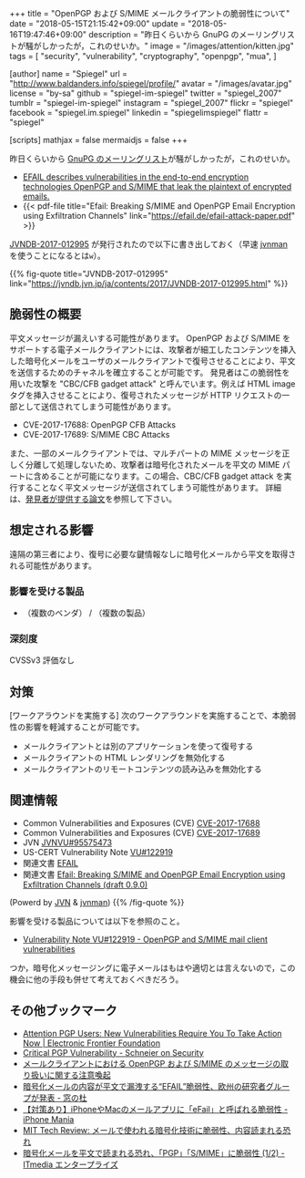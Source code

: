 +++
title = "OpenPGP および S/MIME メールクライアントの脆弱性について"
date = "2018-05-15T21:15:42+09:00"
update = "2018-05-16T19:47:46+09:00"
description = "昨日くらいから GnuPG のメーリングリストが騒がしかったが，これのせいか。"
image = "/images/attention/kitten.jpg"
tags = [
  "security",
  "vulnerability",
  "cryptography",
  "openpgp",
  "mua",
]

[author]
  name      = "Spiegel"
  url       = "http://www.baldanders.info/spiegel/profile/"
  avatar    = "/images/avatar.jpg"
  license   = "by-sa"
  github    = "spiegel-im-spiegel"
  twitter   = "spiegel_2007"
  tumblr    = "spiegel-im-spiegel"
  instagram = "spiegel_2007"
  flickr    = "spiegel"
  facebook  = "spiegel.im.spiegel"
  linkedin  = "spiegelimspiegel"
  flattr    = "spiegel"

[scripts]
  mathjax = false
  mermaidjs = false
+++

昨日くらいから [GnuPG のメーリングリスト](https://lists.gnupg.org/pipermail/gnupg-users/2018-May/060315.html "Efail or OpenPGP is safer than S/MIME")が騒がしかったが，これのせいか。

- [EFAIL describes vulnerabilities in the end-to-end encryption technologies OpenPGP and S/MIME that leak the plaintext of encrypted emails.](https://efail.de/)
- {{< pdf-file title="Efail: Breaking S/MIME and OpenPGP Email Encryption using Exfiltration Channels" link="https://efail.de/efail-attack-paper.pdf" >}}

[JVNDB-2017-012995](https://jvndb.jvn.jp/ja/contents/2017/JVNDB-2017-012995.html "OpenPGP および S/MIME メールクライアントにメッセージの取り扱いに関する脆弱性") が発行されたので以下に書き出しておく（早速 [jvnman] を使うことになるとは`w`）。

[jvnman]: https://github.com/spiegel-im-spiegel/jvnman "spiegel-im-spiegel/jvnman: JVN Vulnerability Data Management"

{{% fig-quote title="JVNDB-2017-012995" link="https://jvndb.jvn.jp/ja/contents/2017/JVNDB-2017-012995.html" %}}
## 脆弱性の概要

平文メッセージが漏えいする可能性があります。  OpenPGP および S/MIME をサポートする電子メールクライアントには、攻撃者が細工したコンテンツを挿入した暗号化メールをユーザのメールクライアントで復号させることにより、平文を送信するためのチャネルを確立することが可能です。
発見者はこの脆弱性を用いた攻撃を "CBC/CFB gadget attack" と呼んでいます。例えば HTML image タグを挿入させることにより、復号されたメッセージが HTTP リクエストの一部として送信されてしまう可能性があります。

* CVE-2017-17688: OpenPGP CFB Attacks
* CVE-2017-17689: S/MIME CBC Attacks

また、一部のメールクライアントでは、マルチパートの MIME メッセージを正しく分離して処理しないため、攻撃者は暗号化されたメールを平文の MIME パートに含めることが可能になります。この場合、CBC/CFB gadget attack を実行することなく平文メッセージが送信されてしまう可能性があります。  詳細は、<a href="https://efail.de/efail-attack-paper.pdf" target="blank">発見者が提供する論文</a>を参照して下さい。 

## 想定される影響

遠隔の第三者により、復号に必要な鍵情報なしに暗号化メールから平文を取得される可能性があります。

### 影響を受ける製品

- （複数のベンダ） / （複数の製品） 

### 深刻度

CVSSv3 評価なし

## 対策

[ワークアラウンドを実施する] 次のワークアラウンドを実施することで、本脆弱性の影響を軽減することが可能です。

* メールクライアントとは別のアプリケーションを使って復号する
* メールクライアントの HTML レンダリングを無効化する
* メールクライアントのリモートコンテンツの読み込みを無効化する

## 関連情報

- Common Vulnerabilities and Exposures (CVE) [CVE-2017-17688](https://cve.mitre.org/cgi-bin/cvename.cgi?name=CVE-2017-17688) 
- Common Vulnerabilities and Exposures (CVE) [CVE-2017-17689](https://cve.mitre.org/cgi-bin/cvename.cgi?name=CVE-2017-17689) 
- JVN [JVNVU#95575473](https://jvn.jp/vu/JVNVU95575473/) 
- US-CERT Vulnerability Note [VU#122919](https://www.kb.cert.org/vuls/id/122919) 
- 関連文書 [EFAIL](https://efail.de/) 
- 関連文書 [Efail: Breaking S/MIME and OpenPGP Email Encryption using Exfiltration Channels (draft 0.9.0)](https://efail.de/efail-attack-paper.pdf) 

(Powerd by [JVN](https://jvn.jp/) & [jvnman](https://github.com/spiegel-im-spiegel/jvnman "spiegel-im-spiegel/jvnman: JVN Vulnerability Data Management"))
{{% /fig-quote %}}


影響を受ける製品については以下を参照のこと。

- [Vulnerability Note VU#122919 - OpenPGP and S/MIME mail client vulnerabilities](https://www.kb.cert.org/vuls/id/122919)

つか，暗号化メッセージングに電子メールはもはや適切とは言えないので，この機会に他の手段も併せて考えておくべきだろう。

## その他ブックマーク

- [Attention PGP Users: New Vulnerabilities Require You To Take Action Now | Electronic Frontier Foundation](https://www.eff.org/deeplinks/2018/05/attention-pgp-users-new-vulnerabilities-require-you-take-action-now)
- [Critical PGP Vulnerability - Schneier on Security](https://www.schneier.com/blog/archives/2018/05/critical_pgp_vu.html)
- [メールクライアントにおける OpenPGP および S/MIME のメッセージの取り扱いに関する注意喚起](https://www.jpcert.or.jp/at/2018/at180023.html)
- [暗号化メールの内容が平文で漏洩する“EFAIL”脆弱性、欧州の研究者グループが発表 - 窓の杜](https://forest.watch.impress.co.jp/docs/news/1121880.html)
- [【対策あり】iPhoneやMacのメールアプリに「eFail」と呼ばれる脆弱性 - iPhone Mania](https://iphone-mania.jp/news-212434/)
- [MIT Tech Review: メールで使われる暗号化技術に脆弱性、内容読まれる恐れ](https://www.technologyreview.jp/nl/an-e-fail-in-e-mail-could-let-hackers-read-your-encrypted-messages/)
- [暗号化メールを平文で読まれる恐れ、「PGP」「S/MIME」に脆弱性 (1/2) - ITmedia エンタープライズ](http://www.itmedia.co.jp/enterprise/articles/1805/15/news062.html)
